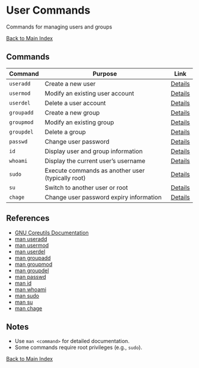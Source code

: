 # User Commands

Commands for managing users and groups

[Back to Main Index](../../README.md)

## Commands

| Command | Purpose | Link |
|---------|---------|------|
| `useradd` | Create a new user | [Details](./useradd.md) |
| `usermod` | Modify an existing user account | [Details](./usermod.md) |
| `userdel` | Delete a user account | [Details](./userdel.md) |
| `groupadd` | Create a new group | [Details](./groupadd.md) |
| `groupmod` | Modify an existing group | [Details](./groupmod.md) |
| `groupdel` | Delete a group | [Details](./groupdel.md) |
| `passwd` | Change user password | [Details](./passwd.md) |
| `id` | Display user and group information | [Details](./id.md) |
| `whoami` | Display the current user’s username | [Details](./whoami.md) |
| `sudo` | Execute commands as another user (typically root) | [Details](./sudo.md) |
| `su` | Switch to another user or root | [Details](./su.md) |
| `chage` | Change user password expiry information | [Details](./chage.md) |

## References
- [GNU Coreutils Documentation](https://www.gnu.org/software/coreutils/manual/coreutils.html)
- [man useradd](https://man7.org/linux/man-pages/man8/useradd.8.html)
- [man usermod](https://man7.org/linux/man-pages/man8/usermod.8.html)
- [man userdel](https://man7.org/linux/man-pages/man8/userdel.8.html)
- [man groupadd](https://man7.org/linux/man-pages/man8/groupadd.8.html)
- [man groupmod](https://man7.org/linux/man-pages/man8/groupmod.8.html)
- [man groupdel](https://man7.org/linux/man-pages/man8/groupdel.8.html)
- [man passwd](https://man7.org/linux/man-pages/man1/passwd.1.html)
- [man id](https://man7.org/linux/man-pages/man1/id.1.html)
- [man whoami](https://man7.org/linux/man-pages/man1/whoami.1.html)
- [man sudo](https://man7.org/linux/man-pages/man8/sudo.8.html)
- [man su](https://man7.org/linux/man-pages/man1/su.1.html)
- [man chage](https://man7.org/linux/man-pages/man1/chage.1.html)

## Notes
- Use `man <command>` for detailed documentation.
- Some commands require root privileges (e.g., `sudo`).

[Back to Main Index](../../README.md)